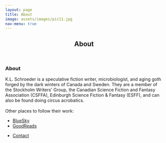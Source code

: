 ```yaml
---
layout: page
title: About
image: assets/images/pic11.jpg
nav-menu: true
---
```

<div id="main" class="alt">

<!-- One -->
<section id="one">
	<div class="inner">
		<header class="major">
			<h1>About</h1>
		</header>


<div class="row 200%">
	<div class="6u 12u$(medium)">
<!-- Box -->
<div class="box">
		<h3>About</h3>
		<p>K.L. Schroeder is a speculative fiction writer, microbiologist, and aging goth forged by the dark winters of Canada and Sweden. They are a member of the Stockholm Writers' Group, the Canadian Science Fiction and Fantasy Association (CSFFA), Edinburgh Science Fiction & Fantasy (ESFF), and can also be found doing circus acrobatics. <br><br>Other places to follow their work:</p>
			<ul class="icons">
				<li><a href="https://bsky.app/profile/klschroeder.bsky.social" class="icon alt fa-brands fa-bluesky"><span class="label">BlueSky</span></a></li>
				<li><a href="https://www.goodreads.com" class="icon alt fa-brands fa-goodreads"><span class="label">GoodReads</span></a></li>
			</ul>
			<ul class="actions">
				<li><a href="mailto:klschroeder.phd@gmail.com" class="button special">Contact</a></li>
</ul>

</div>
    </div>

<div class="6u$ 12u$(medium)">

<!-- Form
<h3>Form</h3>

<form method="post" action="#">
	<div class="row uniform">
		<div class="6u 12u$(xsmall)">
			<input type="text" name="demo-name" id="demo-name" value="" placeholder="Name" />
		</div>
		<div class="6u$ 12u$(xsmall)">
			<input type="email" name="demo-email" id="demo-email" value="" placeholder="Email" />
		</div>
		
		<div class="12u$">
		</div>
		
		<div class="6u 12u$(small)">
			<input type="checkbox" id="demo-copy" name="demo-copy">
			<label for="demo-copy">Email me a copy</label>
		</div>
		<div class="6u$ 12u$(small)">
			<input type="checkbox" id="demo-human" name="demo-human" checked>
			<label for="demo-human">I am a human</label>
		</div>
		
		<div class="12u$">
			<textarea name="demo-message" id="demo-message" placeholder="Enter your message" rows="6"></textarea>
		</div>
		
		<div class="12u$">
			<ul class="actions">
				<li><input type="submit" value="Send Message" class="special" /></li>
				<li><input type="reset" value="Reset" /></li>
			</ul>
		</div>
	</div>
</form>

</div>
</div>
-->
</div>
